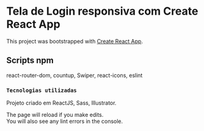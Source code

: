 # Tela de Login responsiva com Create React App

This project was bootstrapped with [Create React App](https://github.com/facebook/create-react-app).

## Scripts npm

react-router-dom, countup, Swiper, react-icons, eslint

### `Tecnologias utilizadas`

Projeto criado em ReactJS, Sass, Illustrator.

The page will reload if you make edits.\
You will also see any lint errors in the console.
